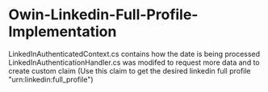 Owin-Linkedin-Full-Profile-Implementation
=========================================

LinkedInAuthenticatedContext.cs contains how the date is being processed
LinkedInAuthenticationHandler.cs was modifed to request more data and to create custom claim (Use this claim to get the desired linkedin full profile "urn:linkedin:full_profile")